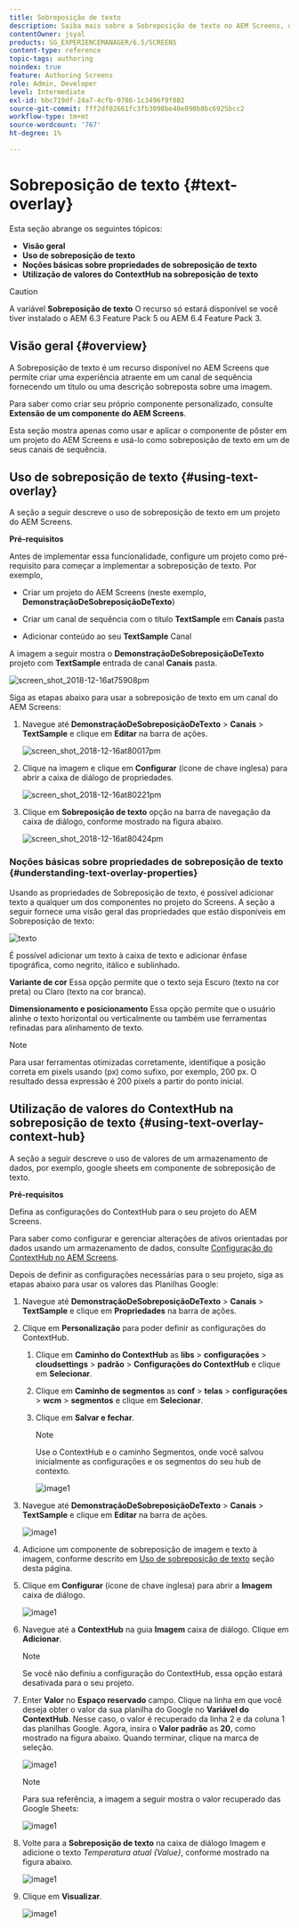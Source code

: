 ```yaml
---
title: Sobreposição de texto
description: Saiba mais sobre a Sobreposição de texto no AEM Screens, que permite criar uma experiência atraente em um canal de sequência fornecendo um título ou uma descrição sobreposta sobre uma imagem.
contentOwner: jsyal
products: SG_EXPERIENCEMANAGER/6.5/SCREENS
content-type: reference
topic-tags: authoring
noindex: true
feature: Authoring Screens
role: Admin, Developer
level: Intermediate
exl-id: bbc719df-24a7-4cfb-9786-1c3496f9f082
source-git-commit: fff2df02661fc3fb3098be40e090b8bc6925bcc2
workflow-type: tm+mt
source-wordcount: '767'
ht-degree: 1%

---
```


# Sobreposição de texto {#text-overlay}

Esta seção abrange os seguintes tópicos:

* **Visão geral**
* **Uso de sobreposição de texto**
* **Noções básicas sobre propriedades de sobreposição de texto**
* **Utilização de valores do ContextHub na sobreposição de texto**

>[!CAUTION]
>
>A variável **Sobreposição de texto** O recurso só estará disponível se você tiver instalado o AEM 6.3 Feature Pack 5 ou AEM 6.4 Feature Pack 3.

## Visão geral {#overview}

A Sobreposição de texto é um recurso disponível no AEM Screens que permite criar uma experiência atraente em um canal de sequência fornecendo um título ou uma descrição sobreposta sobre uma imagem.

Para saber como criar seu próprio componente personalizado, consulte **Extensão de um componente do AEM Screens**.

Esta seção mostra apenas como usar e aplicar o componente de pôster em um projeto do AEM Screens e usá-lo como sobreposição de texto em um de seus canais de sequência.

## Uso de sobreposição de texto {#using-text-overlay}

A seção a seguir descreve o uso de sobreposição de texto em um projeto do AEM Screens.

**Pré-requisitos**

Antes de implementar essa funcionalidade, configure um projeto como pré-requisito para começar a implementar a sobreposição de texto. Por exemplo,

* Criar um projeto do AEM Screens (neste exemplo, **DemonstraçãoDeSobreposiçãoDeTexto**)

* Criar um canal de sequência com o título **TextSample** em **Canais** pasta

* Adicionar conteúdo ao seu **TextSample** Canal

A imagem a seguir mostra o **DemonstraçãoDeSobreposiçãoDeTexto** projeto com **TextSample** entrada de canal **Canais** pasta.

![screen_shot_2018-12-16at75908pm](assets/screen_shot_2018-12-16at75908pm.png)

Siga as etapas abaixo para usar a sobreposição de texto em um canal do AEM Screens:

1. Navegue até **DemonstraçãoDeSobreposiçãoDeTexto** > **Canais** > **TextSample** e clique em **Editar** na barra de ações.

   ![screen_shot_2018-12-16at80017pm](assets/screen_shot_2018-12-16at80017pm.png)

1. Clique na imagem e clique em **Configurar** (ícone de chave inglesa) para abrir a caixa de diálogo de propriedades.

   ![screen_shot_2018-12-16at80221pm](assets/screen_shot_2018-12-16at80221pm.png)

1. Clique em **Sobreposição de texto** opção na barra de navegação da caixa de diálogo, conforme mostrado na figura abaixo.

   ![screen_shot_2018-12-16at80424pm](assets/screen_shot_2018-12-16at80424pm.png)

### Noções básicas sobre propriedades de sobreposição de texto {#understanding-text-overlay-properties}

Usando as propriedades de Sobreposição de texto, é possível adicionar texto a qualquer um dos componentes no projeto do Screens. A seção a seguir fornece uma visão geral das propriedades que estão disponíveis em Sobreposição de texto:

![texto](assets/text.gif)

É possível adicionar um texto à caixa de texto e adicionar ênfase tipográfica, como negrito, itálico e sublinhado.

**Variante de cor** Essa opção permite que o texto seja Escuro (texto na cor preta) ou Claro (texto na cor branca).

**Dimensionamento e posicionamento** Essa opção permite que o usuário alinhe o texto horizontal ou verticalmente ou também use ferramentas refinadas para alinhamento de texto.

>[!NOTE]
>
>Para usar ferramentas otimizadas corretamente, identifique a posição correta em pixels usando (px) como sufixo, por exemplo, 200 px. O resultado dessa expressão é 200 pixels a partir do ponto inicial.

## Utilização de valores do ContextHub na sobreposição de texto {#using-text-overlay-context-hub}

A seção a seguir descreve o uso de valores de um armazenamento de dados, por exemplo, google sheets em componente de sobreposição de texto.

**Pré-requisitos**

Defina as configurações do ContextHub para o seu projeto do AEM Screens.

Para saber como configurar e gerenciar alterações de ativos orientadas por dados usando um armazenamento de dados, consulte [Configuração do ContextHub no AEM Screens](https://experienceleague.adobe.com/en/docs/experience-manager-screens/user-guide/developing/configuring-context-hub).

Depois de definir as configurações necessárias para o seu projeto, siga as etapas abaixo para usar os valores das Planilhas Google:

1. Navegue até **DemonstraçãoDeSobreposiçãoDeTexto** > **Canais** > **TextSample** e clique em **Propriedades** na barra de ações.

1. Clique em **Personalização** para poder definir as configurações do ContextHub.

   1. Clique em **Caminho do ContextHub** as **libs** > **configurações** > **cloudsettings** > **padrão** > **Configurações do ContextHub** e clique em **Selecionar**.

   1. Clique em **Caminho de segmentos** as **conf** > **telas** > **configurações** > **wcm** > **segmentos** e clique em **Selecionar**.

   1. Clique em **Salvar e fechar**.

      >[!NOTE]
      >
      >Use o ContextHub e o caminho Segmentos, onde você salvou inicialmente as configurações e os segmentos do seu hub de contexto.

      ![image1](/help/user-guide/assets/text-overlay/text-overlay8.png)

1. Navegue até **DemonstraçãoDeSobreposiçãoDeTexto** > **Canais** > **TextSample** e clique em **Editar** na barra de ações.

   ![image1](/help/user-guide/assets/text-overlay/text-overlay1.png)

1. Adicione um componente de sobreposição de imagem e texto à imagem, conforme descrito em [Uso de sobreposição de texto](/help/user-guide/text-overlay.md#using-text-overlay) seção desta página.

1. Clique em **Configurar** (ícone de chave inglesa) para abrir a **Imagem** caixa de diálogo.

   ![image1](/help/user-guide/assets/text-overlay/text-overlay4.png)

1. Navegue até a **ContextHub** na guia **Imagem** caixa de diálogo. Clique em **Adicionar**.

   >[!NOTE]
   >Se você não definiu a configuração do ContextHub, essa opção estará desativada para o seu projeto.

1. Enter **Valor** no **Espaço reservado** campo. Clique na linha em que você deseja obter o valor da sua planilha do Google no **Variável do ContextHub**. Nesse caso, o valor é recuperado da linha 2 e da coluna 1 das planilhas Google. Agora, insira o **Valor padrão** as **20**, como mostrado na figura abaixo. Quando terminar, clique na marca de seleção.

   ![image1](/help/user-guide/assets/text-overlay/text-overlay5.png)

   >[!NOTE]
   >Para sua referência, a imagem a seguir mostra o valor recuperado das Google Sheets:

   ![image1](/help/user-guide/assets/text-overlay/text-overlay6.png)

1. Volte para a **Sobreposição de texto** na caixa de diálogo Imagem e adicione o texto *Temperatura atual {Value}*, conforme mostrado na figura abaixo.

   ![image1](/help/user-guide/assets/text-overlay/text-overlay7.png)

1. Clique em **Visualizar**.

   ![image1](/help/user-guide/assets/text-overlay/text-overlay10.png)
